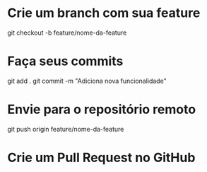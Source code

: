 # Crie um branch com sua feature
git checkout -b feature/nome-da-feature

# Faça seus commits
git add .
git commit -m "Adiciona nova funcionalidade"

# Envie para o repositório remoto
git push origin feature/nome-da-feature

# Crie um Pull Request no GitHub

